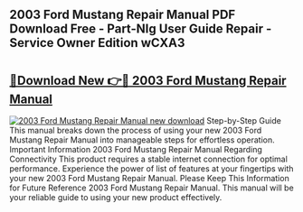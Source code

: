 ## 2003 Ford Mustang Repair Manual PDF Download Free - Part-NIg User Guide Repair - Service Owner Edition wCXA3

# <h2><a href="http://bc27013.oget.top/?id=2003+Ford+Mustang+Repair+Manual">🔗Download New 👉🔴 2003 Ford Mustang Repair Manual</a></h2>

[![2003 Ford Mustang Repair Manual new download](https://i.imgur.com/5g1atiW.png)](http://bc27013.oget.top/?id=2003+Ford+Mustang+Repair+Manual)
Step-by-Step Guide This manual breaks down the process of using your new 2003 Ford Mustang Repair Manual into manageable steps for effortless operation. Important Information 2003 Ford Mustang Repair Manual Regarding Connectivity This product requires a stable internet connection for optimal performance. Experience the power of list of features at your fingertips with your new 2003 Ford Mustang Repair Manual. Please Keep This Information for Future Reference 2003 Ford Mustang Repair Manual. This manual will be your reliable guide to using your new product effectively.
